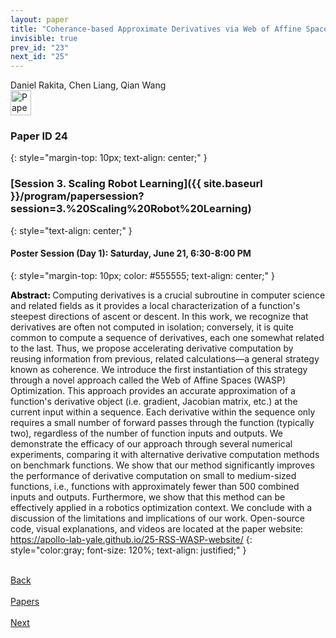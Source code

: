 ```yaml
---
layout: paper
title: "Coherance-based Approximate Derivatives via Web of Affine Spaces Optimization"
invisible: true
prev_id: "23"
next_id: "25"
---
```

<div class="paper-authors">
  <div class="paper-author-box">
    <div class="paper-author-name">Daniel Rakita, Chen Liang, Qian Wang</div>
    <div class="paper-author-uni"></div>
  </div>
</div>

<div class="paper-pdf">
  <div>
    <a href="https://www.roboticsproceedings.org/rss21/p024.pdf" title="Download PDF" target="_blank">
      <img src="{{ site.baseurl }}/images/paper_link_cardinal_red.png" alt="Paper PDF" width="33" height="40" />
    </a>
  </div>
</div>

### Paper ID 24
{: style="margin-top: 10px; text-align: center;" }

### [Session 3. Scaling Robot Learning]({{ site.baseurl }}/program/papersession?session=3.%20Scaling%20Robot%20Learning)
{: style="text-align: center;" }

#### Poster Session (Day 1): Saturday, June 21, 6:30-8:00 PM
{: style="margin-top: 10px; color: #555555; text-align: center;" }

<b style="color: black;">Abstract: </b>Computing derivatives is a crucial subroutine in computer science and related fields as it provides a local characterization of a function's steepest directions of ascent or descent.  In this work, we recognize that derivatives are often not computed in isolation; conversely, it is quite common to compute a sequence of derivatives, each one somewhat related to the last.  Thus, we propose accelerating derivative computation by reusing information from previous, related calculations—a general strategy known as coherence.  We introduce the first instantiation of this strategy through a novel approach called the Web of Affine Spaces (WASP) Optimization.  This approach provides an accurate approximation of a function's derivative object (i.e. gradient, Jacobian matrix, etc.) at the current input within a sequence.  Each derivative within the sequence only requires a small number of forward passes through the function (typically two), regardless of the number of function inputs and outputs.  We demonstrate the efficacy of our approach through several numerical experiments, comparing it with alternative derivative computation methods on benchmark functions.  We show that our method significantly improves the performance of derivative computation on small to medium-sized functions, i.e., functions with approximately fewer than 500 combined inputs and outputs.  Furthermore, we show that this method can be effectively applied in a robotics optimization context. We conclude with a discussion of the limitations and implications of our work.  Open-source code, visual explanations, and videos are located at the paper website: https://apollo-lab-yale.github.io/25-RSS-WASP-website/
{: style="color:gray; font-size: 120%; text-align: justified;" }

<div class="paper-menu">
  <div class="paper-menu-inner">
    <a href="{{ site.baseurl }}/program/papers/23/" title="Previous Paper">
            <div class="paper-menu-icon">
                <i class="fas fa-arrow-left"></i><br>
                <span class="paper-menu-label">Back</span>
            </div>
        </a>
    <a href="{{ site.baseurl }}/program/papers" title="All Papers">
      <div class="paper-menu-icon">
        <i class="fas fa-list"></i><br>
        <span class="paper-menu-label">Papers</span>
      </div>
    </a>
    <a href="{{ site.baseurl }}/program/papers/25/" title="Next Paper">
            <div class="paper-menu-icon">
                <i class="fas fa-arrow-right"></i><br>
                <span class="paper-menu-label">Next</span>
            </div>
        </a>
  </div>
</div>
